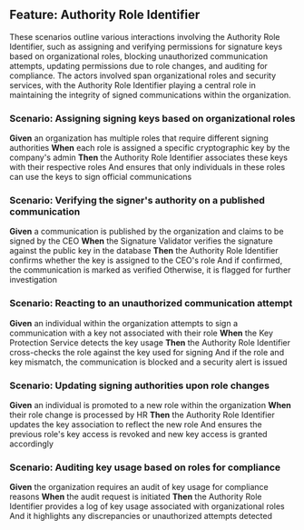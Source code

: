 ## Feature: Authority Role Identifier

These scenarios outline various interactions involving the Authority Role Identifier, such as assigning and verifying permissions for signature keys based on organizational roles, blocking unauthorized communication attempts, updating permissions due to role changes, and auditing for compliance. The actors involved span organizational roles and security services, with the Authority Role Identifier playing a central role in maintaining the integrity of signed communications within the organization.

### Scenario: Assigning signing keys based on organizational roles
**Given** an organization has multiple roles that require different signing authorities
**When** each role is assigned a specific cryptographic key by the company's admin
**Then** the Authority Role Identifier associates these keys with their respective roles
And ensures that only individuals in these roles can use the keys to sign official communications

### Scenario: Verifying the signer's authority on a published communication
**Given** a communication is published by the organization and claims to be signed by the CEO
**When** the Signature Validator verifies the signature against the public key in the database
**Then** the Authority Role Identifier confirms whether the key is assigned to the CEO's role
And if confirmed, the communication is marked as verified
Otherwise, it is flagged for further investigation

### Scenario: Reacting to an unauthorized communication attempt
**Given** an individual within the organization attempts to sign a communication with a key not associated with their role
**When** the Key Protection Service detects the key usage
**Then** the Authority Role Identifier cross-checks the role against the key used for signing
And if the role and key mismatch, the communication is blocked and a security alert is issued

### Scenario: Updating signing authorities upon role changes
**Given** an individual is promoted to a new role within the organization
**When** their role change is processed by HR
**Then** the Authority Role Identifier updates the key association to reflect the new role
And ensures the previous role's key access is revoked and new key access is granted accordingly

### Scenario: Auditing key usage based on roles for compliance
**Given** the organization requires an audit of key usage for compliance reasons
**When** the audit request is initiated
**Then** the Authority Role Identifier provides a log of key usage associated with organizational roles
And it highlights any discrepancies or unauthorized attempts detected